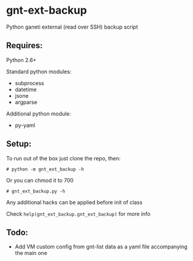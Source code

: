 gnt-ext-backup
===============

Python ganeti external (read over SSH) backup script

Requires:
---------
Python 2.6+

Standard python modules:
* subprocess
* datetime
* jsone
* argparse

Additional python module:
* py-yaml

Setup:
------
To run out of the box just clone the repo, then:
```console
# python -m gnt_ext_backup -h
```
Or you can chmod it to 700
```console
# gnt_ext_backup.py -h
```
Any additional hacks can be applied before init of class

Check `help(gnt_ext_backup.gnt_ext_backup)` for more info

Todo:
-------------
* Add VM custom config from gnt-list data as a yaml file accompanying the main one